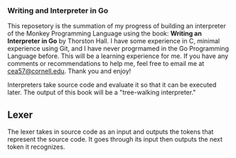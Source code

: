 ### Writing and Interpreter in Go
This reposetory is the summation of my progress of building an interpreter of the Monkey Programming Language using the book: **Writing an Interpreter in Go** by Thorston Hall. I have some experience in C, minimal experience using Git, and I have never progrmamed in the Go Programming Language before. This will be a learning experience for me. If you have any comments or recommendations to help me, feel free to email me at cea57@cornell.edu. Thank you and enjoy!

Interpreters take source code and evaluate it so that it can be executed later. 
The output of this book will be a "tree-walking interpreter."

## Lexer

The lexer takes in source code as an input and outputs the tokens that represent the source code. It goes through its input then outputs the next token it recognizes.